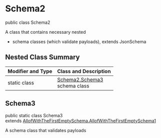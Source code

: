 # Schema2
public class Schema2

A class that contains necessary nested
- schema classes (which validate payloads), extends JsonSchema

## Nested Class Summary
| Modifier and Type | Class and Description |
| ----------------- | ---------------------- |
| static class | [Schema2.Schema3](#schema3)<br> schema class |

## Schema3
public static class Schema3<br>
extends [AllofWithTheFirstEmptySchema.AllofWithTheFirstEmptySchema1](../../../../../../components/schemas/AllofWithTheFirstEmptySchema.md#allofwiththefirstemptyschema1)

A schema class that validates payloads
